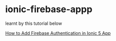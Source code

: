 # ionic-firebase-appp
learnt by this tutorial below

[How to Add Firebase Authentication in Ionic 5 App](https://www.positronx.io/ionic-firebase-authentication-tutorial-with-examples/)
